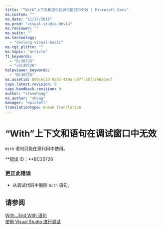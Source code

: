 ```yaml
---
title: "“With”上下文和语句在调试窗口中无效 | Microsoft Docs"
ms.custom: ""
ms.date: "11/17/2016"
ms.prod: "visual-studio-dev14"
ms.reviewer: ""
ms.suite: ""
ms.technology: 
  - "devlang-visual-basic"
ms.tgt_pltfrm: ""
ms.topic: "article"
f1_keywords: 
  - "bc30726"
  - "vbc30726"
helpviewer_keywords: 
  - "BC30726"
ms.assetid: b08cec13-9283-419a-a97f-25fa756adecf
caps.latest.revision: 9
caps.handback.revision: 9
author: "stevehoag"
ms.author: "shoag"
manager: "wpickett"
translationtype: Human Translation
---
```

# “With”上下文和语句在调试窗口中无效
`With` 语句只能在源代码中使用。  
  
 **错误 ID：**BC30726  
  
### 更正此错误  
  
-   从调试代码中删除 `With` 语句。  
  
## 请参阅  
 [With...End With 语句](../../visual-basic/language-reference/statements/with-end-with-statement.md)   
 [使用 Visual Studio 进行调试](/visual-studio/debugger/debugging-in-visual-studio)